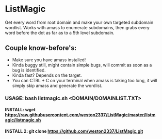 # ListMagic
Get every word from root domain and make your own targeted subdomain wordlist. Works with amass to enumerate subdomains, then grabs every word before the dot as far as to a 5th level subdomain.

## Couple know-before's:
- Make sure you have amass installed!
- Kinda buggy still, might contain simple bugs, will commit as soon as a bug is identified.
- Kinda fast? Depends on the target.
- You can CTRL + C on your terminal when amass is taking too long, it will simply skip amass and generate the wordlist.

### USAGE: bash listmagic.sh <DOMAIN/DOMAINLIST.TXT>

#### INSTALL: wget https://raw.githubusercontent.com/weston2337/ListMagic/master/listmagic/listmagic.sh
#### INSTALL 2: git clone https://github.com/weston2337/ListMagic.git
